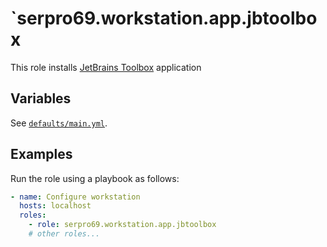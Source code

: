 # `serpro69.workstation.app.jbtoolbox

This role installs [JetBrains Toolbox](https://www.jetbrains.com/toolbox-app) application

## Variables

See [`defaults/main.yml`](defaults/main.yml).

## Examples

Run the role using a playbook as follows:

```yaml
- name: Configure workstation
  hosts: localhost
  roles:
    - role: serpro69.workstation.app.jbtoolbox
    # other roles...
```

